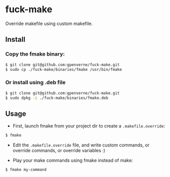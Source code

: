 # fuck-make
Override makefile using custom makefile.


## Install
### Copy the fmake binary:
```bash
$ git clone git@github.com:gpenverne/fuck-make.git
$ sudo cp ./fuck-make/binaries/fmake /usr/bin/fmake
```

### Or install using .deb file
```bash
$ git clone git@github.com:gpenverne/fuck-make.git
$ sudo dpkg -i ./fuck-make/binaries/fmake.deb
```

## Usage
- First, launch fmake from your project dir to create a `.makefile.override`:
```bash
$ fmake
```

- Edit the `.makefile.override` file, and write custom commands, or override commands, or override variables :)

- Play your make commands using fmake instead of make:
```bash
$ fmake my-command
```
